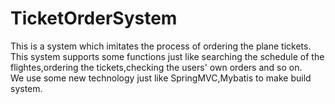 # TicketOrderSystem

This is a system which imitates the process of ordering the plane tickets.</br>
This system supports some functions just like searching the schedule of the flightes,ordering the tickets,checking the users' own orders and so on.</br>
We use some new technology just like SpringMVC,Mybatis to make build system.
